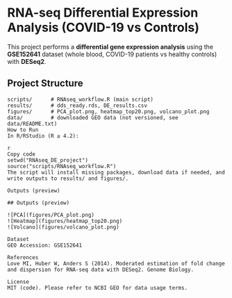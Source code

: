 # RNA-seq Differential Expression Analysis (COVID-19 vs Controls)

This project performs a **differential gene expression analysis** using the **GSE152641** dataset (whole blood, COVID-19 patients vs healthy controls) with **DESeq2**.

## Project Structure
```text
scripts/      # RNAseq_workflow.R (main script)
results/      # dds_ready.rds, DE_results.csv
figures/      # PCA_plot.png, heatmap_top20.png, volcano_plot.png
data/         # downloaded GEO data (not versioned, see data/README.txt)
How to Run
In R/RStudio (R ≥ 4.2):

r
Copy code
setwd("RNAseq_DE_project")
source("scripts/RNAseq_workflow.R")
The script will install missing packages, download data if needed, and write outputs to results/ and figures/.

Outputs (preview)

## Outputs (preview)

![PCA](figures/PCA_plot.png)  
![Heatmap](figures/heatmap_top20.png)  
![Volcano](figures/volcano_plot.png)

Dataset
GEO Accession: GSE152641

References
Love MI, Huber W, Anders S (2014). Moderated estimation of fold change and dispersion for RNA-seq data with DESeq2. Genome Biology.

License
MIT (code). Please refer to NCBI GEO for data usage terms.
